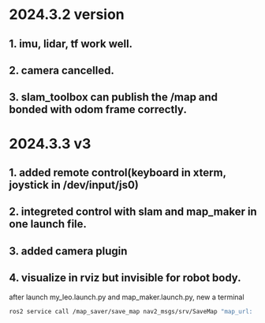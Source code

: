 # 2024.3.2 version
## 1. imu, lidar, tf work well.
## 2. camera cancelled.
## 3. slam_toolbox can publish the /map and bonded with odom frame correctly.
# 2024.3.3 v3
## 1. added remote control(keyboard in xterm, joystick in /dev/input/js0)
## 2. integreted control with slam and map_maker in one launch file.
## 3. added camera plugin
## 4. visualize in rviz but invisible for robot body.

after launch my_leo.launch.py and map_maker.launch.py, new a terminal
```bash
ros2 service call /map_saver/save_map nav2_msgs/srv/SaveMap "map_url: './src/my_leo/maps/sim_map'"
```
